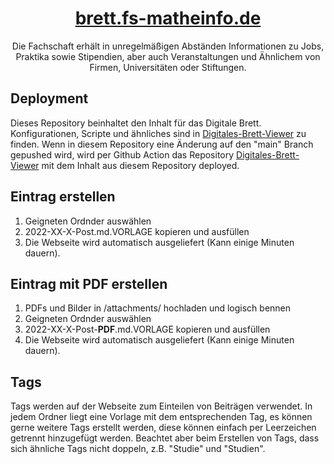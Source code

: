 <h1 align='center'><a href="https://brett.fs-matheinfo.de">brett.fs-matheinfo.de</a></h1>
<div align='center'>
Die Fachschaft erhält in unregelmäßigen Abständen Informationen zu Jobs, Praktika sowie Stipendien, aber auch Veranstaltungen und Ähnlichem von Firmen, Universitäten oder Stiftungen.</div>

## Deployment
Dieses Repository beinhaltet den Inhalt für das Digitale Brett. Konfigurationen, Scripte und ähnliches sind in [Digitales-Brett-Viewer](https://github.com/Fachschaft-FB12/Digitales-Brett-Viewer) zu finden. Wenn in diesem Repository eine Änderung auf den "main" Branch gepushed wird, wird per Github Action das Repository [Digitales-Brett-Viewer](https://github.com/Fachschaft-FB12/Digitales-Brett-Viewer) mit dem Inhalt aus diesem Repository deployed.

## Eintrag erstellen
1. Geigneten Ordnder auswählen
2. 2022-XX-X-Post.md.VORLAGE kopieren und ausfüllen
3. Die Webseite wird automatisch ausgeliefert (Kann einige Minuten dauern).

## Eintrag mit PDF erstellen
1. PDFs und Bilder in /attachments/ hochladen und logisch bennen
2. Geigneten Ordnder auswählen
3. 2022-XX-X-Post-<b>PDF</b>.md.VORLAGE kopieren und ausfüllen
4. Die Webseite wird automatisch ausgeliefert (Kann einige Minuten dauern).

## Tags
Tags werden auf der Webseite zum Einteilen von Beiträgen verwendet. In jedem Ordner liegt eine Vorlage mit dem entsprechenden Tag, es können gerne weitere Tags erstellt werden, diese können einfach per Leerzeichen getrennt hinzugefügt werden. Beachtet aber beim Erstellen von Tags, dass sich ähnliche Tags nicht doppeln, z.B. "Studie" und "Studien".
